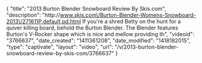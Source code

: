 {
    "title": "2013 Burton Blender Snowboard Review By Skis.com",
    "description": "http:\/\/www.skis.com\/Burton-Blender-Womens-Snowboard-2013\/271611P,default,pd.html  If you're a shred Betty on the hunt for a quiver killing board, behold the Burton Blender. The Blender features Burton's V-Rocker shape which is nice and mellow providing th",
    "videoid": "3766637",
    "date_created": "1411361208",
    "date_modified": "1418182015",
    "type": "captivate",
    "layout": "video",
    "url": "\/v\/2013-burton-blender-snowboard-review-by-skis-com\/3766637"
}